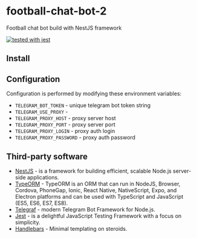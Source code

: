 # football-chat-bot-2
Football chat bot build with NestJS framework

[![tested with jest](https://img.shields.io/badge/tested_with-jest-99424f.svg)](https://github.com/facebook/jest)

## Install

## Configuration

Configuration is performed by modifying these environment variables:

* `TELEGRAM_BOT_TOKEN` - unique telegram bot token string
* `TELEGRAM_USE_PROXY` -
* `TELEGRAM_PROXY_HOST` - proxy server host
* `TELEGRAM_PROXY_PORT` - proxy server port
* `TELEGRAM_PROXY_LOGIN` - proxy auth login
* `TELEGRAM_PROXY_PASSWORD` - proxy auth password

## Third-party software

* [NestJS](https://docs.nestjs.com/) - is a framework for building efficient, scalable Node.js server-side applications.
* [TypeORM](https://typeorm.io/#/) - TypeORM is an ORM that can run in NodeJS, Browser, Cordova, PhoneGap, Ionic, React Native, NativeScript, Expo, and Electron platforms and can be used with TypeScript and JavaScript (ES5, ES6, ES7, ES8).
* [Telegraf](https://telegraf.js.org/#/) - modern Telegram Bot Framework for Node.js.
* [Jest](https://jestjs.io/en/) - is a delightful JavaScript Testing Framework with a focus on simplicity.
* [Handlebars](http://handlebarsjs.com/) - Minimal templating on steroids.
